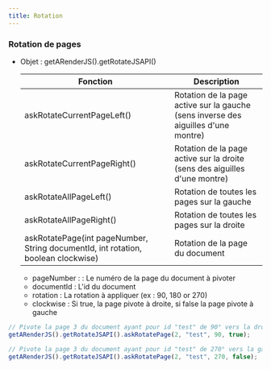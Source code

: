 ```yaml
---
title: Rotation
---
```


### Rotation de pages

- Objet : getARenderJS().getRotateJSAPI()

    | Fonction                                                                          | Description                                                                        |
    | --------------------------------------------------------------------------------- | ---------------------------------------------------------------------------------- |
    | askRotateCurrentPageLeft()                                                        | Rotation de la page active sur la gauche (sens inverse des aiguilles d'une montre) |
    | askRotateCurrentPageRight()                                                       | Rotation de la page active sur la droite (sens des aiguilles d'une montre)         |
    | askRotateAllPageLeft()                                                            | Rotation de toutes les pages sur la gauche                                         |
    | askRotateAllPageRight()                                                           | Rotation de toutes les pages sur la droite                                         |
    | askRotatePage(int pageNumber, String documentId, int rotation, boolean clockwise) | Rotation de la page du document                                                    |
    
    * pageNumber : : Le numéro de la page du document à pivoter
    * documentId : L'id du document
    * rotation : La rotation à appliquer (ex : 90, 180 or 270)
    * clockwise : Si true, la page pivote à droite, si false la page pivote à gauche


```js
// Pivote la page 3 du document ayant pour id "test" de 90° vers la droite
getARenderJS().getRotateJSAPI().askRotatePage(2, "test", 90, true);

// Pivote la page 3 du document ayant pour id "test" de 270° vers la gauche
getARenderJS().getRotateJSAPI().askRotatePage(2, "test", 270, false);
```

